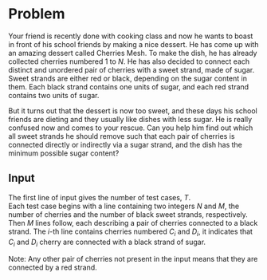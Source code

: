 # Problem

Your friend is recently done with cooking class and now he wants to boast in front of his school friends by making a nice dessert. He has come up with an amazing dessert called Cherries Mesh. To make the dish, he has already collected cherries numbered $1$ to $N$. He has also decided to connect each distinct and unordered pair of cherries with a sweet strand, made of sugar. Sweet strands are either red or black, depending on the sugar content in them. Each black strand contains one units of sugar, and each red strand contains two units of sugar.

But it turns out that the dessert is now too sweet, and these days his school friends are dieting and they usually like dishes with less sugar. He is really confused now and comes to your rescue. Can you help him find out which all sweet strands he should remove such that each pair of cherries is connected directly or indirectly via a sugar strand, and the dish has the minimum possible sugar content?

## Input

The first line of input gives the number of test cases, $T$.  
Each test case begins with a line containing two integers $N$ and $M$, the number of cherries and the number of black sweet strands, respectively.  
Then $M$ lines follow, each describing a pair of cherries connected to a black strand. The $i$-th line contains cherries numbered $C_i$ and $D_i$, it indicates that $C_i$ and $D_i$ cherry are connected with a black strand of sugar.  

Note: Any other pair of cherries not present in the input means that they are connected by a red strand.
